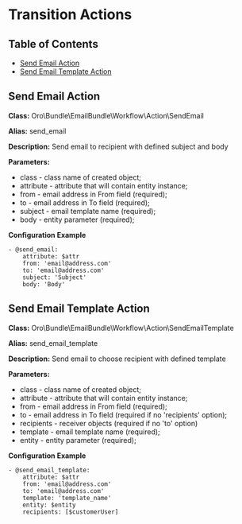 Transition Actions
=======================

Table of Contents
-----------------
 - [Send Email Action](#send-email-action)
 - [Send Email Template Action](#send-email-template-action)


Send Email Action
-----------------

**Class:** Oro\Bundle\EmailBundle\Workflow\Action\SendEmail

**Alias:** send_email

**Description:** Send email to recipient with defined subject and body

**Parameters:**
  - class - class name of created object;
  - attribute - attribute that will contain entity instance;
  - from - email address in From field (required);
  - to - email address in To field (required);
  - subject - email template name (required);
  - body - entity parameter (required);

**Configuration Example**
```
- @send_email:
    attribute: $attr
    from: 'email@address.com'
    to: 'email@address.com'
    subject: 'Subject'
    body: 'Body'

```

Send Email Template Action
--------------------------

**Class:** Oro\Bundle\EmailBundle\Workflow\Action\SendEmailTemplate

**Alias:** send_email_template

**Description:** Send email to choose recipient with defined template

**Parameters:**
  - class - class name of created object;
  - attribute - attribute that will contain entity instance;
  - from - email address in From field (required);
  - to - email address in To field (required if no 'recipients' option);
  - recipients - receiver objects (required if no 'to' option)
  - template - email template name (required);
  - entity - entity parameter (required);

**Configuration Example**
```
- @send_email_template:
    attribute: $attr
    from: 'email@address.com'
    to: 'email@address.com'
    template: 'template_name'
    entity: $entity
    recipients: [$customerUser]

```
